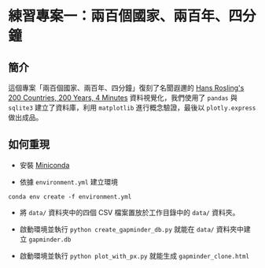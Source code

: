 # 練習專案一：兩百個國家、兩百年、四分鐘

## 簡介
這個專案「兩百個國家、兩百年、四分鐘」復刻了名聞遐邇的 [Hans Rosling's 200 Countries, 200 Years, 4 Minutes](https://youtu.be/jbkSRLYSojo?si=J721nOUK5bfS5ugY) 資料視覺化，我們使用了 `pandas` 與 `sqlite3` 建立了資料庫，利用 `matplotlib` 進行概念驗證，最後以 `plotly.express` 做出成品。


## 如何重現
- 安裝 [Miniconda](https://youtu.be/jbkSRLYSojo?si=J721nOUK5bfS5ugY)

- 依據 `environment.yml` 建立環境
```shell
conda env create -f environment.yml
```

- 將 `data/` 資料夾中的四個 CSV 檔案置放於工作目錄中的 `data/` 資料夾。

- 啟動環境並執行 `python create_gapminder_db.py` 就能在 `data/` 資料夾中建立 `gapminder.db`

- 啟動環境並執行 `python plot_with_px.py` 就能生成 `gapminder_clone.html`